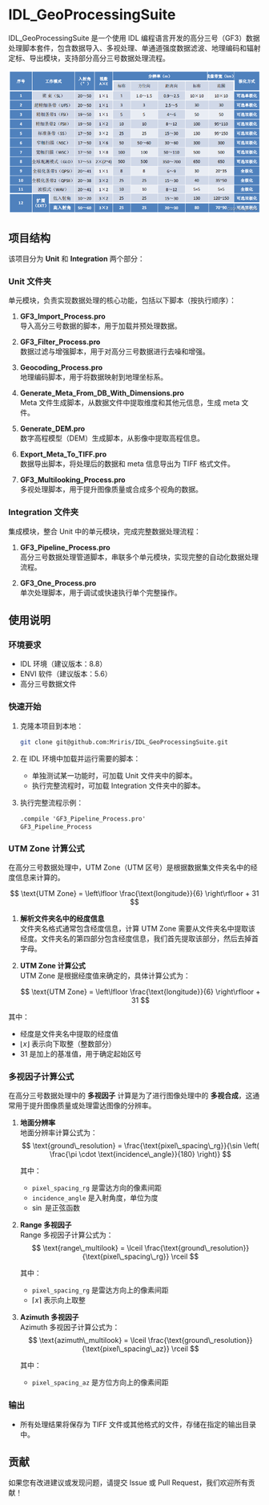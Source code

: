 # IDL_GeoProcessingSuite
IDL_GeoProcessingSuite 是一个使用 IDL 编程语言开发的高分三号（GF3）数据处理脚本套件，包含数据导入、多视处理、单通道强度数据滤波、地理编码和辐射定标、导出模块，支持部分高分三号数据处理流程。

![工作模式](Resource/工作模式.png)

## 项目结构

该项目分为 **Unit** 和 **Integration** 两个部分：

### Unit 文件夹
单元模块，负责实现数据处理的核心功能，包括以下脚本（按执行顺序）：
1. **GF3_Import_Process.pro**  
   导入高分三号数据的脚本，用于加载并预处理数据。

2. **GF3_Filter_Process.pro**  
   数据过滤与增强脚本，用于对高分三号数据进行去噪和增强。

3. **Geocoding_Process.pro**  
   地理编码脚本，用于将数据映射到地理坐标系。

4. **Generate_Meta_From_DB_With_Dimensions.pro**  
   Meta 文件生成脚本，从数据文件中提取维度和其他元信息，生成 meta 文件。

5. **Generate_DEM.pro**  
   数字高程模型（DEM）生成脚本，从影像中提取高程信息。

6. **Export_Meta_To_TIFF.pro**  
   数据导出脚本，将处理后的数据和 meta 信息导出为 TIFF 格式文件。

7. **GF3_Multilooking_Process.pro**  
   多视处理脚本，用于提升图像质量或合成多个视角的数据。

### Integration 文件夹
集成模块，整合 Unit 中的单元模块，完成完整数据处理流程：
1. **GF3_Pipeline_Process.pro**  
   高分三号数据处理管道脚本，串联多个单元模块，实现完整的自动化数据处理流程。

2. **GF3_One_Process.pro**  
   单次处理脚本，用于调试或快速执行单个完整操作。

## 使用说明

### 环境要求
- IDL 环境（建议版本：8.8）
- ENVI 软件（建议版本：5.6）
- 高分三号数据文件

### 快速开始
1. 克隆本项目到本地：
   ```bash
   git clone git@github.com:Mriris/IDL_GeoProcessingSuite.git
   ```
2. 在 IDL 环境中加载并运行需要的脚本：
   - 单独测试某一功能时，可加载 Unit 文件夹中的脚本。
   - 执行完整流程时，可加载 Integration 文件夹中的脚本。

3. 执行完整流程示例：
   ```idl
   .compile 'GF3_Pipeline_Process.pro'
   GF3_Pipeline_Process
   ```
### UTM Zone 计算公式
在高分三号数据处理中，UTM Zone（UTM 区号）是根据数据集文件夹名中的经度信息来计算的。

$$
\text{UTM Zone} = \left\lfloor \frac{\text{longitude}}{6} \right\rfloor + 31
$$
1. **解析文件夹名中的经度信息**  
   文件夹名格式通常包含经度信息，计算 UTM Zone 需要从文件夹名中提取该经度。文件夹名的第四部分包含经度信息，我们首先提取该部分，然后去掉首字母。

2. **UTM Zone 计算公式**  
   UTM Zone 是根据经度值来确定的，具体计算公式为：

   $$
   \text{UTM Zone} = \left\lfloor \frac{\text{longitude}}{6} \right\rfloor + 31
   $$

其中：
- 经度是文件夹名中提取的经度值
- $\left\lfloor x \right\rfloor$ 表示向下取整（整数部分）
- $31$ 是加上的基准值，用于确定起始区号
   
### 多视因子计算公式
在高分三号数据处理中的 **多视因子** 计算是为了进行图像处理中的 **多视合成**，这通常用于提升图像质量或处理雷达图像的分辨率。

1. **地面分辨率**  
   地面分辨率计算公式为：
   $$
   \text{ground\_resolution} = \frac{\text{pixel\_spacing\_rg}}{\sin \left( \frac{\pi \cdot \text{incidence\_angle}}{180} \right)}
   $$

   其中：
   - `pixel_spacing_rg` 是雷达方向的像素间距
   - `incidence_angle` 是入射角度，单位为度
   - $\sin$ 是正弦函数

2. **Range 多视因子**  
   Range 多视因子计算公式为：
   $$
   \text{range\_multilook} = \lceil \frac{\text{ground\_resolution}}{\text{pixel\_spacing\_rg}} \rceil
   $$

   其中：
   - `pixel_spacing_rg` 是雷达方向上的像素间距
   - $\lceil x \rceil$ 表示向上取整

3. **Azimuth 多视因子**  
   Azimuth 多视因子计算公式为：
   $$
   \text{azimuth\_multilook} = \lceil \frac{\text{ground\_resolution}}{\text{pixel\_spacing\_az}} \rceil
   $$

   其中：
   - `pixel_spacing_az` 是方位方向上的像素间距


### 输出
- 所有处理结果将保存为 TIFF 文件或其他格式的文件，存储在指定的输出目录中。

## 贡献
如果您有改进建议或发现问题，请提交 Issue 或 Pull Request，我们欢迎所有贡献！